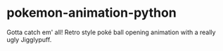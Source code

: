 # pokemon-animation-python
Gotta catch em' all! Retro style poké ball opening animation with a really ugly Jigglypuff.
